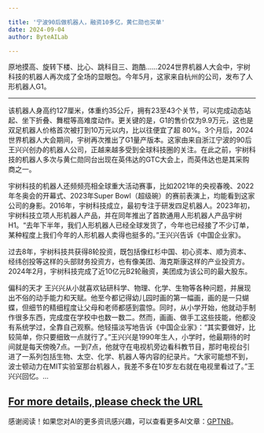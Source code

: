 ```yaml
---

title: '宁波90后做机器人，融资10多亿，黄仁勋也买单'
date: 2024-09-04
author: ByteAILab

---
```


原地摸高、旋转下楼、比心、跳科目三、跑酷……2024世界机器人大会中，宇树科技的机器人再次成了全场的显眼包。今年5月，这家来自杭州的公司，发布了人形机器人G1。

---
该机器人身高约127厘米，体重约35公斤，拥有23至43个关节，可以完成动态站起、坐下折叠、舞棍等高难度动作。更关键的是，G1的售价仅为9.9万元，这也是双足机器人价格首次被打到10万元以内，比以往便宜了超 80%。3个月后，2024世界机器人大会期间，宇树再次推出了G1量产版本。这家由来自浙江宁波的90后王兴兴创办的机器人公司，正越来越多受到全球科技圈的关注。在此之前，宇树科技的机器人多次与黄仁勋同台出现在英伟达的GTC大会上，而英伟达也是其采购商之一。

宇树科技的机器人还频频亮相全球重大活动赛事，比如2021年的央视春晚、2022年冬奥会的开幕式、2023年Super Bowl（超级碗）的赛前表演上，均能看到这家公司的身影。2016年，宇树科技成立，最初专注于研发四足机器人。2023年初，宇树科技立项人形机器人产品，并在同年推出了首款通用人形机器人产品宇树H1。“去年下半年，我们人形机器人已经全球发货了，今年也已经接了不少订单，某种程度上我们今年的人形机器人卖得也挺多的。”王兴兴告诉《中国企业家》。

过去8年，宇树科技共获得8轮投资，既包括像红杉中国、初心资本、顺为资本、经纬创投等这样的头部财务投资方，也有像美团、海克斯康这样的产业投资方。2024年2月，宇树科技完成了近10亿元B2轮融资，美团成为该公司的最大股东。

偏科的天才
王兴兴从小就喜欢钻研科学、物理、化学、生物等各种问题，并展现出不俗的动手能力和天赋。他至今都记得幼儿园时画的第一幅画，画的是一只蝴蝶，但细节的精细程度让父母和老师都感到震惊。同时，从小学开始，他就动手制作很多东西，完成度在学校中也数一数二。然而，画画、做手工这些技能，他都没有系统学过，全靠自己观察。他轻描淡写地告诉《中国企业家》：“其实要做好，比较简单，你只要细致一点就行了。”王兴兴是1990年生人，小学时，他最期待的时间就是每天傍晚7点。一到7点，他就守在电视机旁边看科教节目，那时电视台引进了一系列包括生物、太空、化学、机器人等内容的纪录片。“大家可能想不到，波士顿动力在MIT实验室那台机器人，我差不多在10岁左右就在电视里看过了。”王兴兴回忆。...

[For more details, please check the URL](https://www.aixinzhijie.com/article/6846580)
---
感谢阅读！如果您对AI的更多资讯感兴趣，可以查看更多AI文章：[GPTNB](https://gptnb.com)。